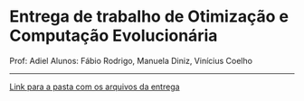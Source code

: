 # Entrega de trabalho de Otimização e Computação Evolucionária

Prof: Adiel 
Alunos: Fábio Rodrigo, Manuela Diniz, Vinícius Coelho

---

[Link para a pasta com os arquivos da entrega](https://github.com/Viniciusbz/EntregaTrabalhoAdiel/blob/main/drive-download-20240128T213628Z-001.zip)
